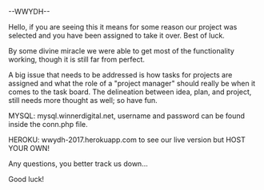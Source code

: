 --WWYDH--Hello, if you are seeing this it means for some reason our project was selected and you have been assigned to take it over. Best of luck.By some divine miracle we were able to get most of the functionality working, though it is still far from perfect.A big issue that needs to be addressed is how tasks for projects are assigned and what the role of a "project manager" should really be when it comes to the task board. The delineation between idea, plan, and project, still needs more thought as well; so have fun.MYSQL: mysql.winnerdigital.net, username and password can be found inside the conn.php file.HEROKU: wwydh-2017.herokuapp.com to see our live version but HOST YOUR OWN!Any questions, you better track us down...Good luck! 
 
